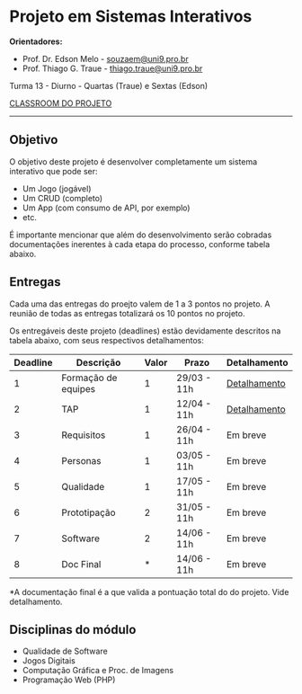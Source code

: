 # Projeto em Sistemas Interativos

**Orientadores:**

- Prof. Dr. Edson Melo - souzaem@uni9.pro.br
- Prof. Thiago G. Traue - thiago.traue@uni9.pro.br

Turma 13 - Diurno - Quartas (Traue) e Sextas (Edson)

[CLASSROOM DO PROJETO](https://classroom.google.com/c/NTkzODc0NzQ5NDI4?cjc=ytwq2yn)

***

## Objetivo

O objetivo deste projeto é desenvolver completamente um sistema interativo que pode ser:

- Um Jogo (jogável)
- Um CRUD (completo)
- Um App (com consumo de API, por exemplo)
- etc.

É importante mencionar que além do desenvolvimento serão cobradas documentações inerentes à cada etapa do processo, conforme tabela abaixo.

## Entregas

Cada uma das entregas do proejto valem de 1 a 3 pontos no projeto. A reunião de todas as entregas totalizará os 10 pontos no projeto.

Os entregáveis deste projeto (deadlines) estão devidamente descritos na tabela abaixo, com seus respectivos detalhamentos:

| Deadline | Descrição           | Valor | Prazo       | Detalhamento |
|----------|---------------------|-------|-------------|--------------|
| 1        | Formação de equipes | 1     | 29/03 - 11h | [Detalhamento](https://docs.google.com/document/d/1cLBggyNZK7Bi2VZlzbBJ9h_5eu9_f9Pc6RRG7-fuAJY/edit?usp=sharing) |
| 2        | TAP                 | 1     | 12/04 - 11h | [Detalhamento](https://docs.google.com/document/d/1Ad_8h8s4qrt9iwM35-K0MWxBoIF26MLYQP8pWyxOncU/edit?usp=sharing)     |
| 3        | Requisitos          | 1     | 26/04 - 11h | Em breve     |
| 4        | Personas            | 1     | 03/05 - 11h | Em breve     |
| 5        | Qualidade           | 1     | 17/05 - 11h | Em breve     |
| 6        | Prototipação        | 2     | 31/05 - 11h | Em breve     |
| 7        | Software            | 2     | 14/06 - 11h | Em breve     |
| 8        | Doc Final           | *     | 14/06 - 11h | Em breve     |

*A documentação final é a que valida a pontuação total do do projeto. Vide detalhamento.

## Disciplinas do módulo

- Qualidade de Software
- Jogos Digitais
- Computação Gráfica e Proc. de Imagens
- Programação Web (PHP)
